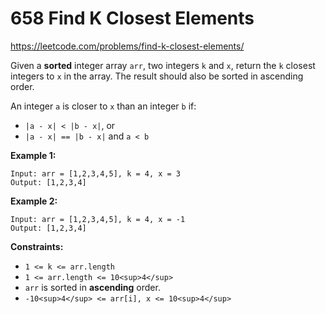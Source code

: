 ﻿# 658 Find K Closest Elements

https://leetcode.com/problems/find-k-closest-elements/

Given a **sorted** integer array `arr`, two integers `k` and `x`, return the `k` closest integers to `x` in the array. The result should also be sorted in ascending order.

An integer `a` is closer to `x` than an integer `b` if:

-   `|a - x| < |b - x|`, or
-   `|a - x| == |b - x|` and `a < b`

**Example 1:**

```
Input: arr = [1,2,3,4,5], k = 4, x = 3
Output: [1,2,3,4]

```

**Example 2:**

```
Input: arr = [1,2,3,4,5], k = 4, x = -1
Output: [1,2,3,4]

```

**Constraints:**

-   `1 <= k <= arr.length`
-   `1 <= arr.length <= 10<sup>4</sup>`
-   `arr` is sorted in **ascending** order.
-   `-10<sup>4</sup> <= arr[i], x <= 10<sup>4</sup>`
